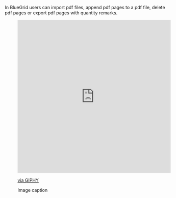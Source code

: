 In BlueGrid users can import pdf files, append pdf pages to a pdf file, delete pdf pages or export pdf pages with quantity remarks.
<figure markdown>
  <!-- ![Image title](https://dummyimage.com/600x400/){ width="300" } -->
  <iframe src="https://giphy.com/embed/wTgYlmxctT2O4" width="480" height="480" frameBorder="0" class="giphy-embed" allowFullScreen></iframe><p><a href="https://giphy.com/gifs/jasonclarke-penguin-wTgYlmxctT2O4">via GIPHY</a></p>
  <figcaption>Image caption</figcaption>
</figure>